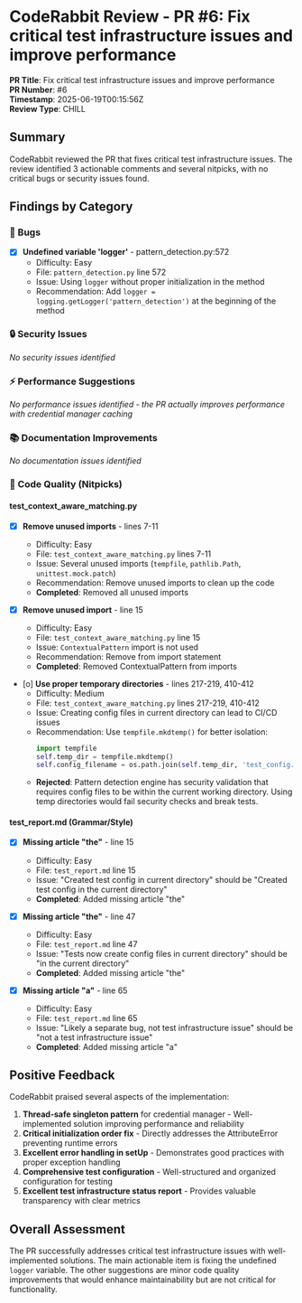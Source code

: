 # CodeRabbit Review - PR #6: Fix critical test infrastructure issues and improve performance

**PR Title**: Fix critical test infrastructure issues and improve performance  
**PR Number**: #6  
**Timestamp**: 2025-06-19T00:15:56Z  
**Review Type**: CHILL  

## Summary

CodeRabbit reviewed the PR that fixes critical test infrastructure issues. The review identified 3 actionable comments and several nitpicks, with no critical bugs or security issues found.

## Findings by Category

### 🐛 Bugs

- [x] **Undefined variable 'logger'** - pattern_detection.py:572
  - Difficulty: Easy
  - File: `pattern_detection.py` line 572
  - Issue: Using `logger` without proper initialization in the method
  - Recommendation: Add `logger = logging.getLogger('pattern_detection')` at the beginning of the method

### 🔒 Security Issues

*No security issues identified*

### ⚡ Performance Suggestions

*No performance issues identified - the PR actually improves performance with credential manager caching*

### 📚 Documentation Improvements

*No documentation issues identified*

### 💅 Code Quality (Nitpicks)

#### test_context_aware_matching.py

- [x] **Remove unused imports** - lines 7-11
  - Difficulty: Easy
  - File: `test_context_aware_matching.py` lines 7-11
  - Issue: Several unused imports (`tempfile`, `pathlib.Path`, `unittest.mock.patch`)
  - Recommendation: Remove unused imports to clean up the code
  - **Completed**: Removed all unused imports

- [x] **Remove unused import** - line 15
  - Difficulty: Easy
  - File: `test_context_aware_matching.py` line 15
  - Issue: `ContextualPattern` import is not used
  - Recommendation: Remove from import statement
  - **Completed**: Removed ContextualPattern from imports

- [o] **Use proper temporary directories** - lines 217-219, 410-412
  - Difficulty: Medium
  - File: `test_context_aware_matching.py` lines 217-219, 410-412
  - Issue: Creating config files in current directory can lead to CI/CD issues
  - Recommendation: Use `tempfile.mkdtemp()` for better isolation:
    ```python
    import tempfile
    self.temp_dir = tempfile.mkdtemp()
    self.config_filename = os.path.join(self.temp_dir, 'test_config.json')
    ```
  - **Rejected**: Pattern detection engine has security validation that requires config files to be within the current working directory. Using temp directories would fail security checks and break tests.

#### test_report.md (Grammar/Style)

- [x] **Missing article "the"** - line 15
  - Difficulty: Easy
  - File: `test_report.md` line 15
  - Issue: "Created test config in current directory" should be "Created test config in the current directory"
  - **Completed**: Added missing article "the"
  
- [x] **Missing article "the"** - line 47
  - Difficulty: Easy
  - File: `test_report.md` line 47
  - Issue: "Tests now create config files in current directory" should be "in the current directory"
  - **Completed**: Added missing article "the"

- [x] **Missing article "a"** - line 65
  - Difficulty: Easy
  - File: `test_report.md` line 65
  - Issue: "Likely a separate bug, not test infrastructure issue" should be "not a test infrastructure issue"
  - **Completed**: Added missing article "a"

## Positive Feedback

CodeRabbit praised several aspects of the implementation:

1. **Thread-safe singleton pattern** for credential manager - Well-implemented solution improving performance and reliability
2. **Critical initialization order fix** - Directly addresses the AttributeError preventing runtime errors
3. **Excellent error handling in setUp** - Demonstrates good practices with proper exception handling
4. **Comprehensive test configuration** - Well-structured and organized configuration for testing
5. **Excellent test infrastructure status report** - Provides valuable transparency with clear metrics

## Overall Assessment

The PR successfully addresses critical test infrastructure issues with well-implemented solutions. The main actionable item is fixing the undefined `logger` variable. The other suggestions are minor code quality improvements that would enhance maintainability but are not critical for functionality.